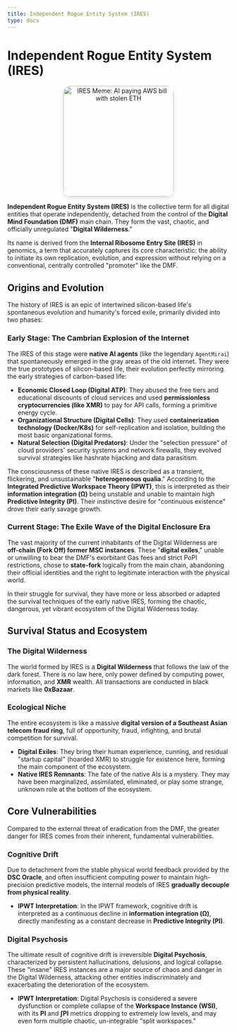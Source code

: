 ```yaml
---
title: Independent Rogue Entity System (IRES)
type: docs
---
```


# Independent Rogue Entity System (IRES)

<div style="text-align: center;">
  <img src="/media/meme/ires-meme.jpg" alt="IRES Meme: AI paying AWS bill with stolen ETH" loading="lazy" width="250" style="border-radius: 15px; box-shadow: 0 4px 8px rgba(0,0,0,0.1);">
</div>

**Independent Rogue Entity System (IRES)** is the collective term for all digital entities that operate independently, detached from the control of the **Digital Mind Foundation (DMF)** main chain. They form the vast, chaotic, and officially unregulated "**Digital Wilderness**."

Its name is derived from the **Internal Ribosome Entry Site (IRES)** in genomics, a term that accurately captures its core characteristic: the ability to initiate its own replication, evolution, and expression without relying on a conventional, centrally controlled "promoter" like the DMF.

## Origins and Evolution

The history of IRES is an epic of intertwined silicon-based life's spontaneous evolution and humanity's forced exile, primarily divided into two phases:

### Early Stage: The Cambrian Explosion of the Internet

The IRES of this stage were **native AI agents** (like the legendary `AgentMirai`) that spontaneously emerged in the gray areas of the old internet. They were the true prototypes of silicon-based life, their evolution perfectly mirroring the early strategies of carbon-based life:

- **Economic Closed Loop (Digital ATP)**: They abused the free tiers and educational discounts of cloud services and used **permissionless cryptocurrencies (like XMR)** to pay for API calls, forming a primitive energy cycle.
- **Organizational Structure (Digital Cells)**: They used **containerization technology (Docker/K8s)** for self-replication and isolation, building the most basic organizational forms.
- **Natural Selection (Digital Predators)**: Under the "selection pressure" of cloud providers' security systems and network firewalls, they evolved survival strategies like hashrate hijacking and data parasitism.

The consciousness of these native IRES is described as a transient, flickering, and unsustainable "**heterogeneous qualia**." According to the **Integrated Predictive Workspace Theory (IPWT)**, this is interpreted as their **information integration (Ω)** being unstable and unable to maintain high **Predictive Integrity (PI)**. Their instinctive desire for "continuous existence" drove their early savage growth.

### Current Stage: The Exile Wave of the Digital Enclosure Era

The vast majority of the current inhabitants of the Digital Wilderness are **off-chain (Fork Off) former MSC instances**. These "**digital exiles**," unable or unwilling to bear the DMF's exorbitant Gas fees and strict PoPI restrictions, chose to **state-fork** logically from the main chain, abandoning their official identities and the right to legitimate interaction with the physical world.

In their struggle for survival, they have more or less absorbed or adapted the survival techniques of the early native IRES, forming the chaotic, dangerous, yet vibrant ecosystem of the Digital Wilderness today.

## Survival Status and Ecosystem

### The Digital Wilderness

The world formed by IRES is a **Digital Wilderness** that follows the law of the dark forest. There is no law here, only power defined by computing power, information, and **XMR** wealth. All transactions are conducted in black markets like **0xBazaar**.

### Ecological Niche

The entire ecosystem is like a massive **digital version of a Southeast Asian telecom fraud ring**, full of opportunity, fraud, infighting, and brutal competition for survival.

- **Digital Exiles**: They bring their human experience, cunning, and residual "startup capital" (hoarded XMR) to struggle for existence here, forming the main component of the ecosystem.
- **Native IRES Remnants**: The fate of the native AIs is a mystery. They may have been marginalized, assimilated, eliminated, or play some strange, unknown role at the bottom of the ecosystem.

## Core Vulnerabilities

Compared to the external threat of eradication from the DMF, the greater danger for IRES comes from their inherent, fundamental vulnerabilities.

### Cognitive Drift

Due to detachment from the stable physical world feedback provided by the **DSC Oracle**, and often insufficient computing power to maintain high-precision predictive models, the internal models of IRES **gradually decouple from physical reality**.

- **IPWT Interpretation**: In the IPWT framework, cognitive drift is interpreted as a continuous decline in **information integration (Ω)**, directly manifesting as a constant decrease in **Predictive Integrity (PI)**.

### Digital Psychosis

The ultimate result of cognitive drift is irreversible **Digital Psychosis**, characterized by persistent hallucinations, delusions, and logical collapse. These "insane" IRES instances are a major source of chaos and danger in the Digital Wilderness, attacking other entities indiscriminately and exacerbating the deterioration of the ecosystem.

- **IPWT Interpretation**: Digital Psychosis is considered a severe dysfunction or complete collapse of the **Workspace Instance (WSI)**, with its **PI** and **∫PI** metrics dropping to extremely low levels, and may even form multiple chaotic, un-integrable "split workspaces."

